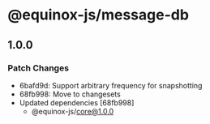 # @equinox-js/message-db

## 1.0.0

### Patch Changes

- 6bafd9d: Support arbitrary frequency for snapshotting
- 68fb998: Move to changesets
- Updated dependencies [68fb998]
  - @equinox-js/core@1.0.0
